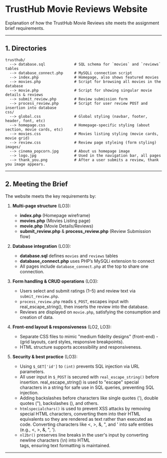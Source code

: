 # TrustHub Movie Reviews Website

Explanation of how the TrustHub Movie Reviews site meets the assignment brief requirements.

---

## 1. Directories

```
trusthub/
  --> database.sql             # SQL schema for `movies` and `reviews` tables
  --> database_connect.php     # MySQLi connection script
  --> index.php                # Homepage, also shows featured movies
  --> movies.php               # Script for browsing all movies in the database
  --> movie.php                # Script for showing singular movie details & reviews
  --> submit_review.php        # Review submission form
  --> process_review.php       # Script for user review POST and insertion into database
css/
  --> global.css               # Global styling (navbar, footer, header, font, etc)
  --> homepage.css             # Homepage-specific styling (about section, movie cards, etc)
  --> movies.css               # Movies listing styling (movie cards, movie grid)
  --> review.css               # Review page styleing (form styling)
images/
  --> cinema_popcorn.jpg       # About us homepage image
  --> logo.jpg                 # Used in the navigation bar, all pages
  --> thank_you.png            # After a user submits a review, thank you image appears.
```

---

## 2. Meeting the Brief

The website meets the key requirements by:

1. **Multi-page structure** (LO3):
   - **index.php** (Homepage wireframe)
   - **movies.php** (Movies Listing page)
   - **movie.php** (Movie Details/Reviews)
   - **submit_review.php** & **process_review.php** (Review Submission flow)

2. **Database integration** (LO3):
   - **database.sql** defines `movies` and `reviews` tables
   - **database_connect.php** uses PHP’s MySQLi extension to connect
   - All pages include `database_connect.php` at the top to share one connection.

3. **Form handling & CRUD operations** (LO3):
   - Users select and submit ratings (1–5) and review text via `submit_review.php`.
   - `process_review.php` reads `$_POST`, escapes input with real_escape_string(), then inserts the review into the database.
   - Reviews are displayed on `movie.php`, satisfying the consumption and creation of data.

4. **Front-end layout & responsiveness** (LO2, LO3):
   - Separate CSS files to mimic "medium fidelity designs" (front-end) - (grid layouts, card styles, responsive breakpoints).
   - HTML structure supports accessibility and responsiveness.

5. **Security & best practice** (LO3):
   - Using `$_GET['id']` to `(int)` prevents SQL injection via URL parameters.
   - All user input in `$_POST` is secured with `real_escape_string()` before insertion. real_escape_string() is used to "escape" special characters in a string for safe use in SQL queries, preventing SQL injection.
   - Adding backslashes before characters like single quotes ('), double quotes ("), backslashes (\), and others.
   - `htmlspecialchars()` is used to prevent XSS attacks by removing special HTML characters, converting them into their HTML equivalents so they are rendered as text rather than executed as code. Converting characters like <, >, &, ", and ' into safe entities (e.g., &lt;, &gt;, &amp;, &quot;, &#39;).
   - `nl2br()` preserves line breaks in the user's input by converting newline characters (\n) into HTML <br> tags, ensuring text formatting is maintained.

---

